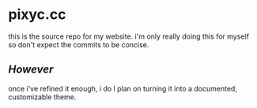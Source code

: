 # pixyc.cc

this is the source repo for my website. i'm only really doing this for myself so don't expect the commits to be concise. 

## *However*

once i've refined it enough, i do l plan on turning it into a documented, customizable theme.